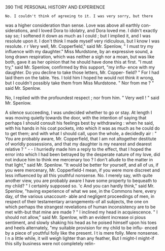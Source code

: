 390           THE PERSONAL HISTORY AND EXPERIENCE

    No. I couldn't think of agreeing to it. I was very sorry, but there
 was a higher consideration than sense. Love was above all earthly con-
 siderations, and I loved Dora to idolatry, and Dora loved me. I didn't
 exactly say so; I softened it down as much as I could ; but I implied it,
and I was resolute upon it. I don't think I made myself very ridiculous,
but I know I was resolute.
    r r Very well, Mr. Copperfield," said Mr. Spenlow, " I must try my
influence with my daughter."
    Miss Murdstone, by an expressive sound, a long drawn respiration,
which was neither a sigh nor a moan, but was like both, gave it as her
opinion that he should have done this at first.
    "I must try," said Mr. Spenlow, confirmed by this support, "my influ-
ence with my daughter. Do you decline to take those letters, Mr. Copper-
field? " For I had laid them on the table.
   Yes. I told him I hoped he would not think it wrong, but I couldn't
possibly take them from Miss Murdstone.
    " Nor from me ? " said Mr. Spenlow.

   No, I replied with the profoundest respect ; nor from him.
    " Very well ! " said Mr. Spenlow.

   A silence succeeding, I was undecided whether to go or stay. At
length I was moving quietly towards the door, with the intention of saying
that perhaps I should consult his feelings best by withdrawing : when he
said, with his hands in his coat pockets, into which it was as much as he
could do to get them; and with what I should call, upon the whole, a
 decidedly          air :
    " You are probably aware, Mr. Copperfield, that I am not altogether
destitute of worldly possessions, and that my daughter is my nearest and
dearest relative ? " - -
    I hurriedly made him a reply to the effect, that I hoped the error into
which I had been betrayed by the desperate nature of my love, did not
induce him to think me mercenary too ?
        I don't allude to the matter in that light," said Mr. Spenlow. "It
would be better for yourself, and all of us, if you were mercenary, Mr.
 Copperfield-I mean, if you were more discreet and less influenced by all
this youthful nonsense. No. I merely say, with quite another view, you
are probably aware I have some property to bequeath to my child? "
    I certainly supposed so.
    'c And you can hardly think," said Mr. Spenlow, "having experience of
what we see, in the Commons here, every day, of the various unaccount-
able and negligent proceedings of men, in respect of their testamentary
arrangements-of all subjects, the one on which perhaps the strangest
revelations of human inconsistency are to be met with-but that mine are
made ? "
   I inclined my head in acquiescence.
   " I should not allow," said Mr. Spenlow, with an evident increase oi
pious sentiment, and slowly shaking his head as he poised himself upon his
toes and heels alternately, "my suitable provision for my child to be influ-
enced by a piece of youthful folly like the present. I t is mere folly.
Mere nonsense. I n a little while, it will weigh lighter than any feather,
But I might-I might-if this silly business were not completely relin-
